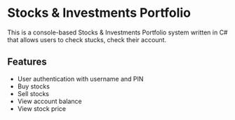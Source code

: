 # Stocks & Investments Portfolio

This is a console-based Stocks & Investments Portfolio system written in C# that allows users to check stucks, check their account.

## Features

- User authentication with username and PIN
- Buy stocks
- Sell stocks
- View account balance
- View stock price

